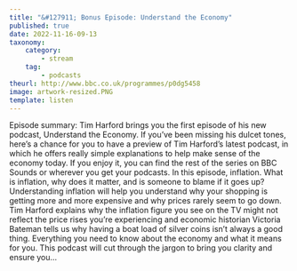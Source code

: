 ```yaml
---
title: "&#127911; Bonus Episode: Understand the Economy"
published: true
date: 2022-11-16-09-13
taxonomy:
    category:
        - stream
    tag:
        - podcasts
theurl: http://www.bbc.co.uk/programmes/p0dg5458
image: artwork-resized.PNG
template: listen
---
```


Episode summary: Tim Harford brings you the first episode of his new podcast, Understand the Economy. If you&rsquo;ve been missing his dulcet tones, here&rsquo;s a chance for you to have a preview of Tim Harford&rsquo;s latest podcast, in which he offers really simple explanations to help make sense of the economy today. If you enjoy it, you can find the rest of the series on BBC Sounds or wherever you get your podcasts. In this episode, inflation. What is inflation, why does it matter, and is someone to blame if it goes up? Understanding inflation will help you understand why your shopping is getting more and more expensive and why prices rarely seem to go down. Tim Harford explains why the inflation figure you see on the TV might not reflect the price rises you&rsquo;re experiencing and economic historian Victoria Bateman tells us why having a boat load of silver coins isn&rsquo;t always a good thing. Everything you need to know about the economy and what it means for you. This podcast will cut through the jargon to bring you clarity and ensure you&hellip;
